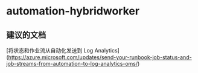 
<properties
    pageTitle="automation-hybridworker"
    description="与自动化混合辅助角色相关的问题"
    service="microsoft.operationalinsights"
    resource="operationalinsightsaccounts"
    authors="adoylemsft"
    displayorder=""
    selfHelpType="generic"
    supportTopicIds="32536575"
    resourceTags=""
    productPesIds="15725"
    cloudEnvironments="public, Blackforest, Fairfax"
/>


# automation-hybridworker


## **建议的文档**
[将状态和作业流从自动化发送到 Log Analytics] (https://azure.microsoft.com/updates/send-your-runbook-job-status-and-job-streams-from-automation-to-log-analytics-oms/)


<!--HONumber=Oct16_HO3-->


